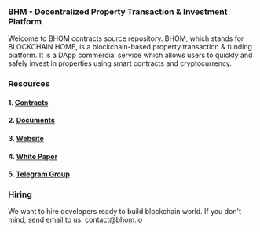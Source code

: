 

### BHM - Decentralized Property Transaction & Investment Platform
Welcome to BHOM contracts source repository. BHOM, which stands for BLOCKCHAIN HOME, is a blockchain-based property transaction & funding platform. It is a DApp commercial service which allows users to quickly and safely invest in properties using smart contracts and cryptocurrency.

### Resources
#### 1. [Contracts](./contracts)
#### 2. [Documents](./docs)
#### 3. [Website](https://bhom.io)
#### 4. [White Paper](http://bhom.io/common/BHOMwhitepaper_eng.pdf)
#### 5. [Telegram Group](https://t.me/BHOMproject)

### Hiring
We want to hire developers ready to build blockchain world. If you don't mind, send email to us. contact@bhom.io



